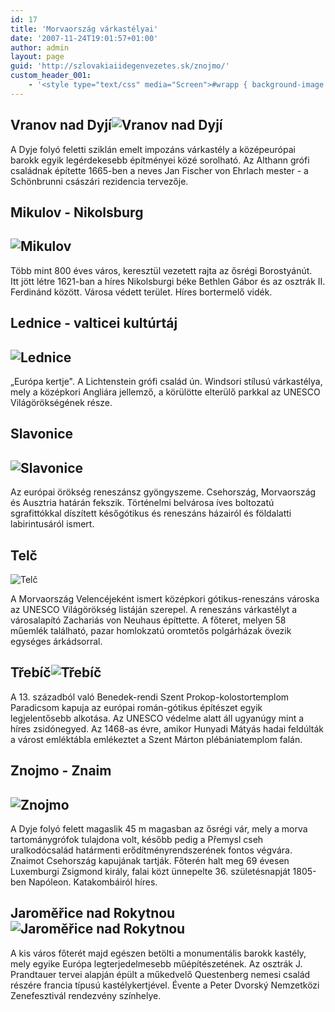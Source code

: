 ```yaml
---
id: 17
title: 'Morvaország várkastélyai'
date: '2007-11-24T19:01:57+01:00'
author: admin
layout: page
guid: 'http://szlovakiaiidegenvezetes.sk/znojmo/'
custom_header_001:
    - '<style type="text/css" media="Screen">#wrapp { background-image: url(http://szlovakiaiidegenvezetes.sk/wp-content/themes/sakura-fr/images/del-morvaorszag.jpg); }</style>'
---
```


## Vranov nad Dyjí![Vranov nad Dyjí](http://szlovakiaiidegenvezetes.sk/wp-content/uploads/2007/12/vranov-nad-dyji.jpg)

A Dyje folyó feletti sziklán emelt impozáns várkastély a középeurópai barokk egyik legérdekesebb építményei közé sorolható. Az Althann grófi családnak építette 1665-ben a neves Jan Fischer von Ehrlach mester - a Schönbrunni császári rezidencia tervezője.

##  Mikulov - Nikolsburg

## ![Mikulov](http://szlovakiaiidegenvezetes.sk/wp-content/uploads/2007/12/mikulov.jpg)

Több mint 800 éves város, keresztül vezetett rajta az ősrégi Borostyánút.  
Itt jött létre 1621-ban a híres Nikolsburgi béke Bethlen Gábor és az osztrák II. Ferdinánd között. Városa védett terület. Híres bortermelő vidék.

##  Lednice - valticei kultúrtáj

## ![Lednice](http://szlovakiaiidegenvezetes.sk/wp-content/uploads/2007/12/lednice.jpg)

„Európa kertje". A Lichtenstein grófi család ún. Windsori stílusú várkastélya, mely a középkori Angliára jellemző, a körülötte elterülő parkkal az UNESCO Világörökségének része.

##  Slavonice

## ![Slavonice](http://szlovakiaiidegenvezetes.sk/wp-content/uploads/2007/12/slavonice.jpg)

Az európai örökség reneszánsz gyöngyszeme. Csehország, Morvaország és Ausztria határán fekszik. Történelmi belvárosa íves boltozatú sgrafittókkal díszített későgótikus és reneszáns házairól és földalatti labirintusáról ismert.

## Telč

![Telč](http://szlovakiaiidegenvezetes.sk/wp-content/uploads/2007/12/telc.jpg)

A Morvaország Velencéjeként ismert középkori gótikus-reneszáns városka az UNESCO Világörökség listáján szerepel. A reneszáns várkastélyt a városalapító Zachariás von Neuhaus építtette. A főteret, melyen 58 műemlék található, pazar homlokzatú oromtetős polgárházak övezik egységes árkádsorral.

## Třebíč![Třebíč](http://szlovakiaiidegenvezetes.sk/wp-content/uploads/2007/12/trebic.jpg)

A 13. századból való Benedek-rendi Szent Prokop-kolostortemplom Paradicsom kapuja az európai román-gótikus építészet egyik legjelentősebb alkotása. Az UNESCO védelme alatt áll ugyanúgy mint a híres zsidónegyed. Az 1468-as évre, amikor Hunyadi Mátyás hadai feldúlták a várost emléktábla emlékeztet a Szent Márton plébániatemplom falán.

##  Znojmo - Znaim

## ![Znojmo](http://szlovakiaiidegenvezetes.sk/wp-content/uploads/2007/12/znojmo.jpg)

A Dyje folyó felett magaslik 45 m magasban az ősrégi vár, mely a morva tartománygrófok tulajdona volt, később pedig a Přemysl cseh uralkodócsalád határmenti erődítményrendszerének fontos végvára. Znaimot Csehország kapujának tartják. Főterén halt meg 69 évesen Luxemburgi Zsigmond király, falai közt ünnepelte 36. születésnapját 1805-ben Napóleon. Katakombáiról híres.

##  Jaroměřice nad Rokytnou![Jaroměřice nad Rokytnou](http://szlovakiaiidegenvezetes.sk/wp-content/uploads/2007/12/jaromerice-nad-rokytnou.jpg)

A kis város főterét majd egészen betölti a monumentális barokk kastély, mely egyike Európa legterjedelmesebb műépítészetének. Az osztrák J. Prandtauer tervei alapján épült a műkedvelő Questenberg nemesi család részére francia típusú kastélykertjével. Évente a Peter Dvorský Nemzetközi Zenefesztivál rendezvény színhelye.